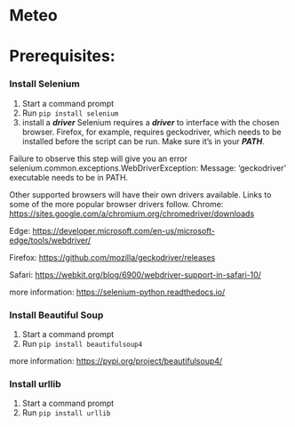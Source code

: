 # Meteo

# Prerequisites:

### Install Selenium 
1. Start a command prompt
2. Run `pip install selenium`
3. install a ***driver***
Selenium requires a ***driver*** to interface with the chosen browser. 
Firefox, for example, requires geckodriver, which needs to be installed before the script can be run. 
Make sure it’s in your ***PATH***.

Failure to observe this step will give you an error selenium.common.exceptions.WebDriverException: Message: ‘geckodriver’ executable needs to be in PATH.

Other supported browsers will have their own drivers available. 
Links to some of the more popular browser drivers follow.
Chrome:     https://sites.google.com/a/chromium.org/chromedriver/downloads

Edge: 	https://developer.microsoft.com/en-us/microsoft-edge/tools/webdriver/

Firefox: 	https://github.com/mozilla/geckodriver/releases

Safari: 	https://webkit.org/blog/6900/webdriver-support-in-safari-10/


more information: https://selenium-python.readthedocs.io/

### Install Beautiful Soup 
1. Start a command prompt
2. Run `pip install beautifulsoup4`

more information: https://pypi.org/project/beautifulsoup4/

### Install urllib
1. Start a command prompt
2. Run `pip install urllib`
